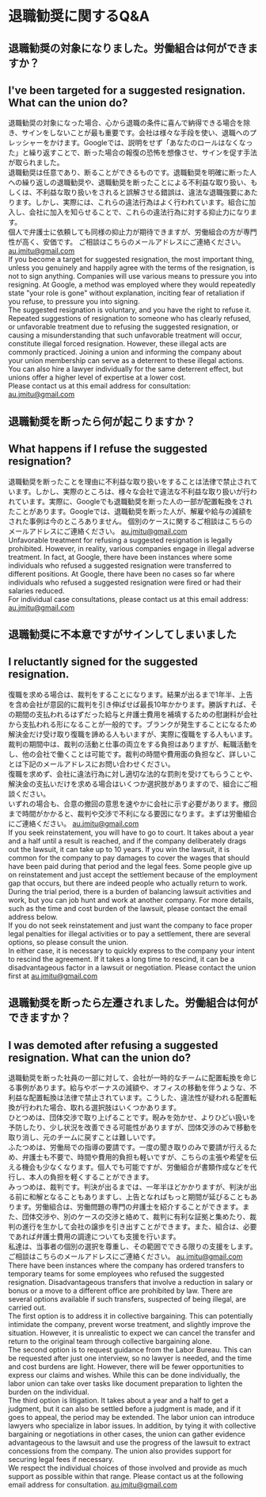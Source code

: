 # 退職勧奨に関するQ&A

## 退職勧奨の対象になりました。労働組合は何ができますか？
## I've been targeted for a suggested resignation. What can the union do?
退職勧奨の対象になった場合、心から退職の条件に喜んで納得できる場合を除き、サインをしないことが最も重要です。会社は様々な手段を使い、退職へのプレッシャーをかけます。Googleでは、説明をせず「あなたのロールはなくなった」と繰り返すことで、断った場合の報復の恐怖を想像させ、サインを促す手法が取られました。  
退職勧奨は任意であり、断ることができるものです。退職勧奨を明確に断った人への繰り返しの退職勧奨や、退職勧奨を断ったことによる不利益な取り扱い、もしくは、不利益な取り扱いをされると誤解させる錯誤は、違法な退職強要にあたります。しかし、実際には、これらの違法行為はよく行われています。組合に加入し、会社に加入を知らせることで、これらの違法行為に対する抑止力になります。  
個人で弁護士に依頼しても同様の抑止力が期待できますが、労働組合の方が専門性が高く、安価です。
ご相談はこちらのメールアドレスにご連絡ください。 au.jmitu@gmail.com  
If you become a target for suggested resignation, the most important thing, unless you genuinely and happily agree with the terms of the resignation, is not to sign anything. Companies will use various means to pressure you into resigning. At Google, a method was employed where they would repeatedly state "your role is gone" without explanation, inciting fear of retaliation if you refuse, to pressure you into signing.  
The suggested resignation is voluntary, and you have the right to refuse it. Repeated suggestions of resignation to someone who has clearly refused, or unfavorable treatment due to refusing the suggested resignation, or causing a misunderstanding that such unfavorable treatment will occur, constitute illegal forced resignation. However, these illegal acts are commonly practiced. Joining a union and informing the company about your union membership can serve as a deterrent to these illegal actions.
You can also hire a lawyer individually for the same deterrent effect, but unions offer a higher level of expertise at a lower cost.  
Please contact us at this email address for consultation: au.jmitu@gmail.com

## 退職勧奨を断ったら何が起こりますか？
## What happens if I refuse the suggested resignation?
退職勧奨を断ったことを理由に不利益な取り扱いをすることは法律で禁止されています。しかし、実際のところは、様々な会社で違法な不利益な取り扱いが行われています。実際に、Googleでも退職勧奨を断った人の一部が配置転換をされたことがあります。Googleでは、退職勧奨を断った人が、解雇や給与の減額をされた事例は今のところありません。
個別のケースに関するご相談はこちらのメールアドレスにご連絡ください。 au.jmitu@gmail.com  
Unfavorable treatment for refusing a suggested resignation is legally prohibited. However, in reality, various companies engage in illegal adverse treatment. In fact, at Google, there have been instances where some individuals who refused a suggested resignation were transferred to different positions. At Google, there have been no cases so far where individuals who refused a suggested resignation were fired or had their salaries reduced.  
For individual case consultations, please contact us at this email address: au.jmitu@gmail.com  

## 退職勧奨に不本意ですがサインしてしまいました
## I reluctantly signed for the suggested resignation.
復職を求める場合は、裁判をすることになります。結果が出るまで1年半、上告を含め会社が意図的に裁判を引き伸ばせば最長10年かかります。勝訴すれば、その期間の支払われるはずだった給与と弁護士費用を補填するための慰謝料が会社から支払われる形になることが一般的です。ブランクが発生することになるため解決金だけ受け取り復職を諦める人もいますが、実際に復職をする人もいます。裁判の期間中は、裁判の活動と仕事の両立をする負担はありますが、転職活動をし、他の会社で働くことは可能です。裁判の時間や費用面の負担など、詳しいことは下記のメールアドレスにお問い合わせください。  
復職を求めず、会社に違法行為に対し適切な法的な罰則を受けてもらうことや、解決金の支払いだけを求める場合はいくつか選択肢がありますので、組合にご相談ください。  
いずれの場合も、合意の撤回の意思を速やかに会社に示す必要があります。撤回まで時間がかかると、裁判や交渉で不利になる要因になります。まずは労働組合にご連絡ください。 au.jmitu@gmail.com  
If you seek reinstatement, you will have to go to court. It takes about a year and a half until a result is reached, and if the company deliberately drags out the lawsuit, it can take up to 10 years. If you win the lawsuit, it is common for the company to pay damages to cover the wages that should have been paid during that period and the legal fees. Some people give up on reinstatement and just accept the settlement because of the employment gap that occurs, but there are indeed people who actually return to work. During the trial period, there is a burden of balancing lawsuit activities and work, but you can job hunt and work at another company. For more details, such as the time and cost burden of the lawsuit, please contact the email address below.  
If you do not seek reinstatement and just want the company to face proper legal penalties for illegal activities or to pay a settlement, there are several options, so please consult the union.  
In either case, it is necessary to quickly express to the company your intent to rescind the agreement. If it takes a long time to rescind, it can be a disadvantageous factor in a lawsuit or negotiation. Please contact the union first at au.jmitu@gmail.com  

## 退職勧奨を断ったら左遷されました。労働組合は何ができますか？
## I was demoted after refusing a suggested resignation. What can the union do?
退職勧奨を断った社員の一部に対して、会社が一時的なチームに配置転換を命じる事例があります。給与やボーナスの減額や、オフィスの移動を伴うような、不利益な配置転換は法律で禁止されています。こうした、違法性が疑われる配置転換が行われた場合、取れる選択肢はいくつかあります。  
ひとつめは、団体交渉で取り上げることです。睨みを効かせ、よりひどい扱いを予防したり、少し状況を改善できる可能性がありますが、団体交渉のみで移動を取り消し、元のチームに戻すことは難しいです。  
ふたつめは、労働局での指導の要請です。一度の聞き取りのみで要請が行えるため、弁護士も不要で、時間や費用的負担も軽いですが、こちらの主張や希望を伝える機会も少なくなります。個人でも可能ですが、労働組合が書類作成などを代行し、本人の負担を軽くすることができます。  
みっつめは、裁判です。判決が出るまでは、一年半ほどかかりますが、判決が出る前に和解となることもありますし、上告となればもっと期間が延びることもあります。労働組合は、労働問題の専門の弁護士を紹介することができます。また、団体交渉や、別のケースの交渉と絡めて、裁判に有利な証拠と集めたり、裁判の進行を生かして会社の譲歩を引き出すことができます。また、組合は、必要であれば弁護士費用の調達についても支援を行います。  
私達は、当事者の個別の選択を尊重し、その範囲でできる限りの支援をします。ご相談はこちらのメールアドレスにご連絡ください。 au.jmitu@gmail.com  
There have been instances where the company has ordered transfers to temporary teams for some employees who refused the suggested resignation. Disadvantageous transfers that involve a reduction in salary or bonus or a move to a different office are prohibited by law. There are several options available if such transfers, suspected of being illegal, are carried out.  
The first option is to address it in collective bargaining. This can potentially intimidate the company, prevent worse treatment, and slightly improve the situation. However, it is unrealistic to expect we can cancel the transfer and return to the original team through collective bargaining alone.  
The second option is to request guidance from the Labor Bureau. This can be requested after just one interview, so no lawyer is needed, and the time and cost burdens are light. However, there will be fewer opportunities to express our claims and wishes. While this can be done individually, the labor union can take over tasks like document preparation to lighten the burden on the individual.  
The third option is litigation. It takes about a year and a half to get a judgment, but it can also be settled before a judgment is made, and if it goes to appeal, the period may be extended. The labor union can introduce lawyers who specialize in labor issues. In addition, by tying it with collective bargaining or negotiations in other cases, the union can gather evidence advantageous to the lawsuit and use the progress of the lawsuit to extract concessions from the company. The union also provides support for securing legal fees if necessary.  
We respect the individual choices of those involved and provide as much support as possible within that range. Please contact us at the following email address for consultation. au.jmitu@gmail.com  